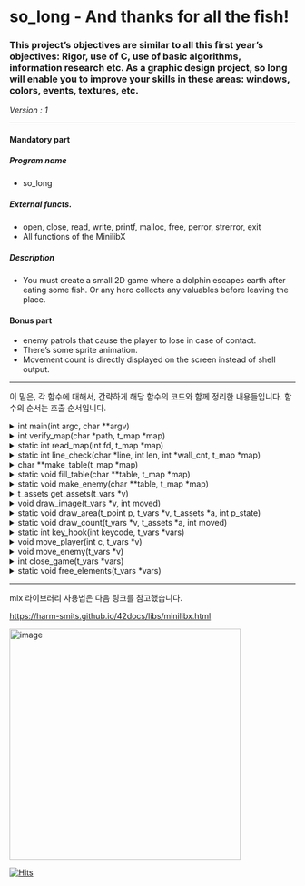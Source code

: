 # so_long - And thanks for all the fish!

### This project’s objectives are similar to all this first year’s objectives: Rigor, use of C, use of basic algorithms, information research etc. As a graphic design project, so long will enable you to improve your skills in these areas: windows, colors, events, textures, etc.
*Version : 1*

---

#### Mandatory part
##### Program name
* so_long
##### External functs. 
* open, close, read, write,
printf, malloc, free, perror,
strerror, exit
* All functions of the MinilibX
##### Description
* You must create a small 2D game where a dolphin
escapes earth after eating some fish. Or any hero
collects any valuables before leaving the place.

#### Bonus part
* enemy patrols that cause the player to lose in case of contact.
* There’s some sprite animation.
* Movement count is directly displayed on the screen instead of shell output.

---

이 밑은, 각 함수에 대해서, 간략하게 해당 함수의 코드와 함께 정리한 내용들입니다.
함수의 순서는 호출 순서입니다.

<details>
    <summary>int	main(int argc, char **argv)</summary>
  
```c
typedef struct s_vars
{
	void		*m;
	void		*w;
	char		**table;
	t_map		map;
	t_assets	assets;
}t_vars;

int	main(int argc, char **argv)
{
	t_vars	vars;

	if (argc != 2)
		return (!printf("Wrong argument\n"));
	else if (verify_map(argv[1], &vars.map))
		return (1);
	vars.table = make_table(&vars.map);
	if (!vars.table)
	{
		free_elements(&vars);
		return (2);
	}
	vars.m = mlx_init();
	vars.w = mlx_new_window(vars.m, vars.map.col * 64, vars.map.row * 64, \
		"so_long");
	vars.assets = get_assets(&vars);
	draw_image(&vars, 0);
	mlx_hook(vars.w, 2, 0, key_hook, &vars);
	mlx_hook(vars.w, 17, 0, close_game, &vars);
	mlx_loop_hook(vars.m, loooooop, &vars);
	mlx_loop(vars.m);
}
```
* 인자를 확인하고, 받아온 지도가 멀쩡한지 확인합니다.
* 지도가 정상적이라면 사용하기 쉬운 형태(2차원 배열)로 변환합니다.
* mlx 라이브러리를 이용해 그래픽을 그립니다.
- - -
</details>


<details>
    <summary>int	verify_map(char *path, t_map *map)</summary>
  
```c
typedef struct s_map
{
	int		row;
	int		col;
	int		empty_cnt;
	int		collectible_cnt;
	int		move_cnt;
	t_point	player;
	t_point	enemy;
	t_list	*exit;
	t_list	*collectible;
	t_list	*wall;
}t_map;

int	verify_map(char *path, t_map *map)
{
	int		fd;

	*map = (t_map){.collectible = 0, .exit = 0, .wall = 0};
	*map = (t_map){.move_cnt = 0, .collectible_cnt = 0};
	map->player = (t_point){.x = -1, .y = -1};
	fd = open(path, O_RDONLY);
	if (fd == -1)
	{
		perror("Error\nCannot open the file");
		return (1);
	}
	else if (read_map(fd, map))
	{
		printf("Error\nInvalid map file\n");
		ft_lstclear(&map->collectible, free);
		ft_lstclear(&map->exit, free);
		return (1);
	}
	close(fd);
	return (0);
}
```
* 이전에 만들었던 get_next_line을 활용하기 위해, fd를 열어주는 부분입니다.
* 그리고 map 구조체에 정보를 담기 위해 초기화합니다.
- - -
</details>

<details>
    <summary>static int	read_map(int fd, t_map *map)</summary>
  
```c
static int	read_map(int fd, t_map *map)
{
	char	*tmp;
	int		tmp_len;
	int		wall_cnt;

	tmp = get_next_line(fd);
	if (tmp == 0)
		return (1);
	map->col = ft_strlen(tmp);
	map->col -= (tmp[map->col - 1] == '\n');
	while (tmp)
	{
		wall_cnt = 0;
		tmp_len = ft_strlen(tmp);
		tmp_len -= (tmp[tmp_len - 1] == '\n');
		if (tmp_len != map->col || line_check(tmp, tmp_len, &wall_cnt, map))
			return (1);
		else if (!map->row && wall_cnt != map->col)
			return (1);
		map->row++;
		free(tmp);
		tmp = get_next_line(fd);
	}
	return (wall_cnt != map->col || map->player.x == -1 \
	|| !map->collectible || !map->exit);
}
```
* 지도가 충족해야 할 조건을 확인합니다.
* 지도는 직사각형이여야 하므로 첫 번째 줄을 읽어와서, 그 줄의 길이를 저장해두고, 다른 줄을 받을 때 마다 첫 줄의 길이와 비교합니다.
* 지도는 벽에 둘러싸여야 하므로, 첫 번째 줄과, 마지막 줄은 벽의 갯수와 줄의 길이가 동일한지 확인하였습니다.
* 이 외의 다른 확인작업은 line_check() 함수에서 진행합니다.
- - -
</details>

<details>
    <summary>static int	line_check(char *line, int len, int *wall_cnt, t_map *map)</summary>
  
```c
static int	lst_point_append(int x, int y, t_list **lst)
{
	t_point	*new_point;
	t_list	*new;

	new = (t_list *)malloc(sizeof(t_list));
	if (!new)
		return (1);
	new->next = 0;
	new_point = (t_point *)malloc(sizeof(t_point));
	if (!new_point)
	{
		free(new);
		return (1);
	}
	new_point->x = x;
	new_point->y = y;
	new->content = new_point;
	ft_lstadd_front(lst, new);
	return (0);
}

static int	line_check(char *line, int len, int *wall_cnt, t_map *map)
{
	if (line[0] != '1' || line[len - 1] != '1')
		return (1);
	while (len--)
	{
		*wall_cnt += (line[len] == '1');
		if (line[len] == 'C')
		{
			lst_point_append(map->row, len, &map->collectible);
			map->collectible_cnt++;
		}
		else if (line[len] == 'E')
			lst_point_append(map->row, len, &map->exit);
		else if (line[len] == 'P' && map->player.x == -1)
			map->player = (t_point){.x = map->row, .y = len};
		else if (line[len] == '1')
			lst_point_append(map->row, len, &map->wall);
		else if (line[len] == '0')
			map->empty_cnt++;
		else
			return (1);
	}
	return (0);
}
```
* 저는 출구와, 수집품(collectible)은 여러개가 나올 수 있지만, 플레이어는 단 하나만 나와야 한다고 생각했습니다.
* 또한, 이 중 하나의 요소라도 존재하지 않는다면, 맵이 잘못된 것으로 판단하였습니다.
* 여러개가 나올 수 있는 요소는 연결 리스트를 이용했고, 플레이어는 좌표의 초깃값을 -1로 두어, 초깃값이 달라진 상태에서 한번 더 플레이어가 지도에 등장하면 오류로 처리했습니다.
* 또한 맵이 벽에 둘러싸여있어야 하므로 첫 번째 칸과, 마지막 칸이 벽인지도 확인해주었습니다.
- - -
</details>

<details>
    <summary>char	**make_table(t_map *map)</summary>
  
```c
char	**make_table(t_map *map)
{
	char	**table;
	int		i;

	table = (char **)malloc(sizeof(char **) * map->row);
	if (!table)
		return (0);
	i = map->row;
	while (i--)
	{
		table[i] = (char *)malloc(sizeof(char *) * map->col);
		if (!table[i])
		{
			while (i++ < map->row - 1)
				free(table[i]);
			free(table);
			return (0);
		}
		ft_memset(table[i], 0, map->col);
	}
	fill_table(table, map);
	make_enemy(table, map);
	return (table);
}
```
* 검증한 지도를 사용하기 편하게 할 수 있도록 2차원 배열을 할당하는 함수입니다.
- - -
</details>

<details>
    <summary>static void	fill_table(char **table, t_map *map)</summary>
  
```c
static void	fill_table(char **table, t_map *map)
{
	t_list	*tmp;

	tmp = map->collectible;
	while (tmp)
	{
		table[((t_point *)tmp->content)->x][((t_point *)tmp->content)->y] = 'C';
		tmp = tmp->next;
	}
	tmp = map->wall;
	while (tmp)
	{
		table[((t_point *)tmp->content)->x][((t_point *)tmp->content)->y] = 'W';
		tmp = tmp->next;
	}
	tmp = map->exit;
	while (tmp)
	{
		table[((t_point *)tmp->content)->x][((t_point *)tmp->content)->y] = 'Q';
		tmp = tmp->next;
	}
	table[map->player.x][map->player.y] = 'P';
}
```
* 할당한 2차원 배열에, 확인해뒀던 정보들을 모두 넣습니다.
- - -
</details>

<details>
    <summary>static void	make_enemy(char **table, t_map *map)</summary>
  
```c
size_t	__rand(void)
{
	static size_t	seed = 3847291;

	seed = seed * 1664525 + 1013904223;
	return (seed >> 16);
}

static void	make_enemy(char **table, t_map *map)
{
	t_point	tmp;

	if (map->empty_cnt < 10)
		return ;
	while (1)
	{
		tmp = (t_point){.x = __rand() % map->row, .y = __rand() % map->col};
		if (!table[tmp.x][tmp.y])
		{
			map->enemy = tmp;
			table[tmp.x][tmp.y] = 'E';
			return ;
		}
	}
}
```
* 지도에 존재하지 않는 적을 어디에, 어떻게 만들어야 할 까 고민을 꽤 오래 했는데, 완벽한 랜덤은 구현할 수 없더라도, 어느정도 임의의 결과를 만들기 위해 랜덤함수를 따로 만들어 사용했습니다.
* 시드값이 고정되어있고, 시드를 실행마다 임의의 값으로 바꿔줄 수는 없으므로, 항상 같은 결과가 나올 것입니다.
* 그러나 이 정도만 하더라도, 문제에서 요구하는 수준은 충분히 충족할 수 있다고 판단하였습니다.
* 랜덤함수를 이용해 임의의 좌표를 선택해서, 그 좌표에 적이 들어갈 수 있을 때 까지(빈 공간을 찾을 때 까지) 무한히 반복합니다.
* 너무 좁은 지도에서는 탈출이 불가능 할 지도 모른다는 생각에 빈 공간이 10개 이상일때만 적을 만들었습니다.
- - -
</details>

<details>
    <summary>t_assets	get_assets(t_vars *v)</summary>
  
```c
typedef struct s_assets
{
	void	*chest;
	void	*door;
	void	*ground;
	void	*player[2];
	void	*slime;
	void	*wall;
	void	*num[10];
	void	*sharp;
}t_assets;

t_assets	get_assets(t_vars *v)
{
	t_assets	r;
	int			t;

	r.chest = mlx_xpm_file_to_image(v->m, "./assets/chest.xpm", &t, &t);
	r.door = mlx_xpm_file_to_image(v->m, "./assets/door.xpm", &t, &t);
	r.ground = mlx_xpm_file_to_image(v->m, "./assets/ground.xpm", &t, &t);
	r.player[0] = mlx_xpm_file_to_image(v->m, "./assets/player1.xpm", &t, &t);
	r.player[1] = mlx_xpm_file_to_image(v->m, "./assets/player2.xpm", &t, &t);
	r.slime = mlx_xpm_file_to_image(v->m, "./assets/slime.xpm", &t, &t);
	r.wall = mlx_xpm_file_to_image(v->m, "./assets/wall.xpm", &t, &t);
	r.sharp = mlx_xpm_file_to_image(v->m, "./assets/num/#.xpm", &t, &t);
	r.num[0] = mlx_xpm_file_to_image(v->m, "./assets/num/0.xpm", &t, &t);
	r.num[1] = mlx_xpm_file_to_image(v->m, "./assets/num/1.xpm", &t, &t);
	r.num[2] = mlx_xpm_file_to_image(v->m, "./assets/num/2.xpm", &t, &t);
	r.num[3] = mlx_xpm_file_to_image(v->m, "./assets/num/3.xpm", &t, &t);
	r.num[4] = mlx_xpm_file_to_image(v->m, "./assets/num/4.xpm", &t, &t);
	r.num[5] = mlx_xpm_file_to_image(v->m, "./assets/num/5.xpm", &t, &t);
	r.num[6] = mlx_xpm_file_to_image(v->m, "./assets/num/6.xpm", &t, &t);
	r.num[7] = mlx_xpm_file_to_image(v->m, "./assets/num/7.xpm", &t, &t);
	r.num[8] = mlx_xpm_file_to_image(v->m, "./assets/num/8.xpm", &t, &t);
	r.num[9] = mlx_xpm_file_to_image(v->m, "./assets/num/9.xpm", &t, &t);
	return (r);
}
```
* 단순히 사용되는 이미지파일들을 불러오는 함수입니다.
- - -
</details>

<details>
    <summary>void	draw_image(t_vars *v, int moved)</summary>
  
```c
void	draw_image(t_vars *v, int moved)
{
	static int	p_state = 0;
	int			x;
	int			y;

	p_state++;
	if (p_state % 33 == 0)
	{
		move_enemy(v);
		moved = 2;
	}
	if (p_state % 50 == 0 && !moved)
		return ;
	x = v->map.row;
	while (x--)
	{
		y = v->map.col;
		while (y--)
			draw_area((t_point){x, y}, v, &v->assets, p_state);
	}
	if (p_state >= 100)
		p_state = 0;
	draw_count(v, &v->assets, moved);
}

```
* 이 함수가 호출되는 상황이 두 가지 있는데, 상황을 구분하기 위해 moved라는 인자를 이용합니다.
* 첫 번째는 플레이어가 움직이지 않은 경우입니다. 게임을 초기화하거나, 플레이어의 스프라이트를 바꾸기 위해, 또 적을 움직이기 위해 호출됩니다.
* 두 번째는 플레이어가 움직이는 경우입니다. 이동 횟수를 카운트해줘야 하기 때문에, 이런 방식으로 용도를 분리했습니다.
* 뒤에서 이 함수를 주기적으로 여러번 실행시켜주는 부분이 있는데, 이 점을 이용하여 특정 주기마다 플레이어의 스프라이트를 바꾸거나, 적을 움직이기 위해 p_state라는 값을 이용합니다.
* 이 외에는 단순히 2차원 배열에서 좌표 하나하나를 잡아, 그 자리에 이미지를 출력하도록 하는 함수입니다.
- - -
</details>

<details>
    <summary>static void	draw_area(t_point p, t_vars *v, t_assets *a, int p_state)</summary>
  
```c
static void	draw_area(t_point p, t_vars *v, t_assets *a, int p_state)
{
	if (v->table[p.x][p.y] == 'W')
		mlx_put_image_to_window(v->m, v->w, a->wall, p.y * 64, p.x * 64);
	else if (v->table[p.x][p.y] != 'W')
	{
		mlx_put_image_to_window(v->m, v->w, a->ground, p.y * 64, p.x * 64);
		if (v->table[p.x][p.y] == 'C')
			mlx_put_image_to_window(v->m, v->w, a->chest, p.y * 64, p.x * 64);
		else if (v->table[p.x][p.y] == 'P')
			mlx_put_image_to_window(v->m, v->w, \
				a->player[p_state / 50 & 1], p.y * 64, p.x * 64);
		else if (v->table[p.x][p.y] == 'Q')
			mlx_put_image_to_window(v->m, v->w, a->door, p.y * 64, p.x * 64);
		else if (v->table[p.x][p.y] == 'E')
			mlx_put_image_to_window(v->m, v->w, a->slime, p.y * 64, p.x * 64);
	}
}
```
* 인자로 받은 좌표에, 64*64 픽셀의 미리 불러왔던 이미지를 출력합니다.
- - -
</details>

<details>
    <summary>static void	draw_count(t_vars *v, t_assets *a, int moved)</summary>
  
```c
static void	draw_count(t_vars *v, t_assets *a, int moved)
{
	int	cnt;
	int	digits;
	int	offset;

	if (moved == 1)
		printf("move count: #%d\n", v->map.move_cnt);
	cnt = v->map.move_cnt;
	digits = 0;
	offset = v->map.col * 64 - 64;
	while (cnt)
	{
		mlx_put_image_to_window(v->m, v->w, \
			a->num[cnt % 10], offset - digits * 18, 16);
		digits++;
		cnt /= 10;
	}
	if (digits)
		mlx_put_image_to_window(v->m, v->w, \
			a->sharp, offset - digits * 18 - 16, 16);
}
```
* 게임 화면 위에 이동 횟수를 적기 위해 지도가 다 그려진 후 호출됩니다.
* 지도가 다시 그려질때마다, 이동 횟수 위에 덮어씌워지기 때문에 이동 횟수도 다시 그려줘야 합니다.
* 단순히 이동 횟수를 한 글자씩 떼어와서, 한 칸씩 옆으로 옮기며 그립니다.
* moved가 1일때는 플레이어가 움직였다는 것이기에 그 때만 shell에 이동 횟수를 출력합니다.
- - -
</details>

<details>
    <summary>static int	key_hook(int keycode, t_vars *vars)</summary>
  
```c
static int	key_hook(int keycode, t_vars *vars)
{
	if (keycode == KEY_ESC)
		close_game(vars);
	if (vars->map.player.x == -1)
		return (0);
	if (keycode == KEY_W || keycode == KEY_A \
		|| keycode == KEY_S || keycode == KEY_D)
		move_player(keycode, vars);
	return (0);
}
```
* mlx_hook 을 이용해 호출되는 함수입니다.
* 키보드 입력이 있다면, 입력받은 키가 무엇인지 확인한 후, 상황에 따른 동작을 하는 함수를 호출합니다.
* 추후 나오겠지만, 플레이어의 x좌표가 -1이라면, 플레이어가 죽은 상태이므로 플레이어를 더 이상 움직이지 않습니다.
- - -
</details>

<details>
    <summary>void	move_player(int c, t_vars *v)</summary>
  
```c
void	move_player(int c, t_vars *v)
{
	static int	way[14][2] = {[KEY_W] = {-1, 0}, \
		[KEY_A] = {0, -1}, [KEY_S] = {1, 0}, [KEY_D] = {0, 1}};
	t_point		next;

	next = (t_point){v->map.player.x + way[c][0], v->map.player.y + way[c][1]};
	if (v->table[next.x][next.y] == 'W')
		return ;
	else if (v->table[next.x][next.y] == 'Q' && v->map.collectible_cnt)
		return ;
	else if (v->table[next.x][next.y] == 'C')
		v->map.collectible_cnt--;
	else if (v->table[next.x][next.y] == 'E')
	{
		v->table[v->map.player.x][v->map.player.y] = '\0';
		v->map.player.x = -1;
		draw_image(v, 0);
		return ;
	}
	else if (v->table[next.x][next.y] == 'Q')
		close_game(v);
	v->table[v->map.player.x][v->map.player.y] = 0;
	v->map.player = next;
	v->table[v->map.player.x][v->map.player.y] = 'P';
	v->map.move_cnt++;
	draw_image(v, 1);
}
```
* 플레이어가 이동하려고 하는 방향으로 다음 좌표를 구해서, 그 좌표로 이동할 수 있는지 확인합니다.
* 이동하려는 곳이 출구인데, 수집품을 다 못 모았다면 그쪽으로는 이동할 수 없고, 벽이여도 마찬가지입니다.
* 적을 만난다면 플레이어를 죽은 것으로 처리하고(x좌표를 -1로 만든다) 맵에서 플레이어를 지웁니다.
* 이동했다면 플레이어의 좌표를 바꿔주고, 지도 전체를 다시 그립니다.
- - -
</details>

<details>
    <summary>void	move_enemy(t_vars *v)</summary>
  
```c
void	move_enemy(t_vars *v)
{
	static int	way[4][2] = {{0, 1}, {1, 0}, {0, -1}, {-1, 0}};
	t_point		next;
	int			r;

	while (1)
	{
		r = __rand() % 4;
		next = (t_point){v->map.enemy.x + way[r][0], \
			v->map.enemy.y + way[r][1]};
		if (v->table[next.x][next.y] == 'W' || v->table[next.x][next.y] == 'Q' \
			|| v->table[next.x][next.y] == 'C')
			continue ;
		if (v->table[next.x][next.y] == 'P')
		{
			v->table[v->map.player.x][v->map.player.y] = '\0';
			v->map.player.x = -1;
		}
		v->table[v->map.enemy.x][v->map.enemy.y] = 0;
		v->map.enemy = next;
		v->table[v->map.enemy.x][v->map.enemy.y] = 'E';
		break ;
	}
}
```
* 위에서 설명한 플레이어 이동함수와 거의 동일합니다.
* 다른 점은 다음에 이동할 방향을 랜덤으로 결정하는 것 뿐입니다.
* 이동할 수 있는 방향이 나올때까지 무한히 반복합니다.
- - -
</details>

<details>
    <summary>int	close_game(t_vars *vars)</summary>
  
```c
int	close_game(t_vars *vars)
{
	mlx_destroy_window(vars->m, vars->w);
	free_elements(vars);
	exit(0);
}
```
* 게임을 종료하는 상황(X를 눌렀거나, ESC를 눌렀거나, 출구로 탈출한 경우)에서 할당했던 모든 메모리를 free하기 위해 호출됩니다.
- - -
</details>

<details>
    <summary>static void	free_elements(t_vars *vars)</summary>
  
```c
static void	free_elements(t_vars *vars)
{
	int	n;

	ft_lstclear(&vars->map.collectible, free);
	ft_lstclear(&vars->map.exit, free);
	n = vars->map.row;
	while (n--)
		free(vars->table[n]);
	free(vars->table);
}
```
* 만들었던 연결 리스트의 노드를 모두 삭제하고, 2차원 배열 또한 삭제합니다.
* mlx를 위해 할당한 포인터들은 free시 오류가 나거나, 누수가 발생하므로 따로 작업을 해주지는 않았습니다.
- - -
</details>

- - -

mlx 라이브러리 사용법은 다음 링크를 참고했습니다.

https://harm-smits.github.io/42docs/libs/minilibx.html

<img width="407" alt="image" src="https://user-images.githubusercontent.com/67845112/188685202-dfadc8f8-94ea-4afa-8c24-41e44a3d4a50.png">

[![Hits](https://hits.seeyoufarm.com/api/count/incr/badge.svg?url=https%3A%2F%2Fgithub.com%2Fr4pidstart%2Fft_so_long%2F&count_bg=%23000000&title_bg=%23555555&icon=&icon_color=%23E7E7E7&title=hits&edge_flat=false)](https://hits.seeyoufarm.com)
